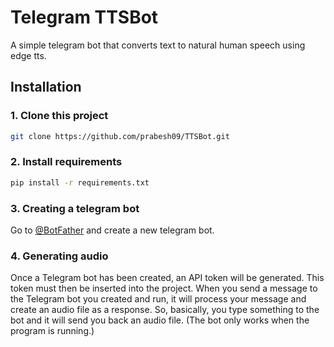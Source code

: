# Telegram TTSBot

A simple telegram bot that converts text to natural human speech using edge tts.
## Installation

### 1. Clone this project

```bash
git clone https://github.com/prabesh09/TTSBot.git
```

### 2. Install requirements

```bash
pip install -r requirements.txt
```

### 3. Creating a telegram bot

Go to [@BotFather](https://t.me/BotFather) and create a new telegram bot.
### 4. Generating audio

Once a Telegram bot has been created, an API token will be generated. This token must then be inserted into the project. When you send a message to the Telegram bot you created and run, it will process your message and create an audio file as a response. So, basically, you type something to the bot and it will send you back an audio file. (The bot only works when the program is running.)
